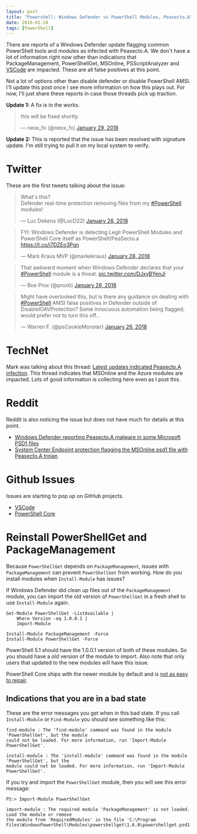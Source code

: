 ```yaml
---
layout: post
title: "Powershell: Windows Defender vs PowerShell Modules, Peasecto.A"
date: 2018-01-28
tags: [PowerShell]
---
```


There are reports of a Windows Defender update flagging common PowerShell tools and modules as infected with Peasecto.A. We don't have a lot of information right now other than indications that PackageManagement, PowerShellGet, MSOnline, PSScriptAnalyzer and [VSCode](https://github.com/Microsoft/vscode/issues/42284) are impacted. These are all false positives at this point.

<!--more-->
Not a lot of options other than disable defender or disable PowerShell AMSI. I'll update this post once I see more information on how this plays out. For now, I'll just share these reports in case those threads pick up traction.

**Update 1:** A fix is in the works.

<blockquote class="twitter-tweet" data-conversation="none" data-lang="en"><p lang="en" dir="ltr">this will be fixed shortly.</p>&mdash; neox_fx (@neox_fx) <a href="https://twitter.com/neox_fx/status/957798550888267776?ref_src=twsrc%5Etfw">January 29, 2018</a></blockquote>
<script async src="https://platform.twitter.com/widgets.js" charset="utf-8"></script>

**Update 2:** This is reported that the issue has been resolved with signature update. I'm still trying to pull it on my local system to verify. 

# Twitter

These are the first tweets talking about the issue:

<blockquote class="twitter-tweet" data-lang="en"><p lang="en" dir="ltr">What&#39;s this?<br>Defender real-time protection removing files from my <a href="https://twitter.com/hashtag/PowerShell?src=hash&amp;ref_src=twsrc%5Etfw">#PowerShell</a>  modules!</p>&mdash; Luc Dekens (@LucD22) <a href="https://twitter.com/LucD22/status/957732708741992448?ref_src=twsrc%5Etfw">January 28, 2018</a></blockquote>
<script async src="https://platform.twitter.com/widgets.js" charset="utf-8"></script>


<blockquote class="twitter-tweet" data-lang="en"><p lang="en" dir="ltr">FYI: Windows Defender is detecting Legit PowerShell Modules and PowerShell Core itself as PowerShell/PeaSecto.a <a href="https://t.co/i7DZEo3Pgn">https://t.co/i7DZEo3Pgn</a></p>&mdash; Mark Kraus MVP (@markekraus) <a href="https://twitter.com/markekraus/status/957743213749686272?ref_src=twsrc%5Etfw">January 28, 2018</a></blockquote>
<script async src="https://platform.twitter.com/widgets.js" charset="utf-8"></script>

<blockquote class="twitter-tweet" data-cards="hidden" data-lang="en"><p lang="en" dir="ltr">That awkward moment when Windows Defender declares that your <a href="https://twitter.com/hashtag/PowerShell?src=hash&amp;ref_src=twsrc%5Etfw">#PowerShell</a> module is a threat. <a href="https://t.co/DJxvBYenJi">pic.twitter.com/DJxvBYenJi</a></p>&mdash; Boe Prox (@proxb) <a href="https://twitter.com/proxb/status/957723701071568897?ref_src=twsrc%5Etfw">January 28, 2018</a></blockquote>
<script async src="https://platform.twitter.com/widgets.js" charset="utf-8"></script>


<blockquote class="twitter-tweet" data-lang="en"><p lang="en" dir="ltr">Might have overlooked this, but is there any guidance on dealing with <a href="https://twitter.com/hashtag/PowerShell?src=hash&amp;ref_src=twsrc%5Etfw">#PowerShell</a> AMSI false positives in Defender outside of DisableIOAVProtection?  Some innocuous automation being flagged, would prefer not to turn this off...</p>&mdash; Warren F. (@psCookieMonster) <a href="https://twitter.com/psCookieMonster/status/956995840006152192?ref_src=twsrc%5Etfw">January 26, 2018</a></blockquote>
<script async src="https://platform.twitter.com/widgets.js" charset="utf-8"></script>


# TechNet

Mark was talking about this thread: [Latest updates indicated Peasecto.A infection](https://social.technet.microsoft.com/Forums/en-US/40fa56dd-b73f-456a-9d97-cdb4500bc7ed/latest-updates-indicated-peasectoa-infection-?forum=WindowsDefenderATPPreview). This thread indicates that MSOnline and the Azure modules are impacted. Lots of good information is collecting here even as I post this.

# Reddit

Reddit is also noticing the issue but does not have much for details at this point.

* [Windows Defender reporting Peasecto.A malware in some Microsoft PSD1 files](https://www.reddit.com/r/PowerShell/comments/7to5dy/windows_defender_reporting_peasectoa_malware_in)
* [System Center Endpoint protection flagging the MSOnline.psd1 file with Peasecto.A trojan](https://www.reddit.com/r/sysadmin/comments/7tnukh/system_center_endpoint_protection_flagging_the)

# Github Issues

Issues are starting to pop up on GitHub projects.

* [VSCode](https://github.com/Microsoft/vscode/issues/42284)
* [PowerShell Core](https://github.com/PowerShell/PowerShell/issues/6056)

# Reinstall PowerShellGet and PackageManagement

Because `PowerShellGet` depends on `PackageManagement`, issues with `PackageManagement` can prevent `PowerShellGet` from working. How do you install modules when `Install-Module` has issues?

If Windows Defender did clean up files out of the `PackageManagement` module, you can import the old version of `PowerShellGet` in a fresh shell to use `Install-Module` again.

    Get-Module PowerShellGet -ListAvailable |
        Where Version -eq 1.0.0.1 |
        Import-Module

    Install-Module PackageManagement -Force
    Install-Module PowerShellGet -Force

PowerShell 5.1 should have the 1.0.0.1 version of both of these modules. So you should have a old version of the module to import. Also note that only users that updated to the new modules will have this issue.

PowerShell Core ships with the newer module by default and is [not as easy to repair](https://github.com/PowerShell/PowerShell/issues/6056).

## Indications that you are in a bad state

These are the error messages you get when in this bad state. If you call `Install-Module` or `Find-Module` you should see something like this:

    find-module : The 'find-module' command was found in the module 'PowerShellGet', but the module
    could not be loaded. For more information, run 'Import-Module PowerShellGet'.

    install-module : The 'install-module' command was found in the module 'PowerShellGet', but the
    module could not be loaded. For more information, run 'Import-Module PowerShellGet'.

If you try and import the `PowerShellGet` module, then you will see this error message:

    PS:> Import-Module PowerShellGet

    import-module : The required module 'PackageManagement' is not loaded. Load the module or remove
    the module from 'RequiredModules' in the file 'C:\Program
    Files\WindowsPowerShell\Modules\powershellget\1.6.0\powershellget.psd1'.

